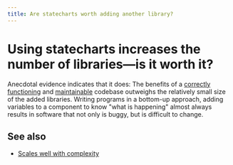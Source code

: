 ```yaml
---
title: Are statecharts worth adding another library?
---
```


# Using statecharts increases the number of libraries—is it worth it?

Anecdotal evidence indicates that it does: The benefits of a [correctly functioning](../benefit-low-bug-count.html) and [maintainable](../benefit-maintainability.html) codebase outweighs the relatively small size of the added libraries.  Writing programs in a bottom-up approach, adding variables to a component to know "what is happening" almost always results in software that not only is buggy, but is difficult to change.

## See also

* [Scales well with complexity](../benefit-scales-with-complexity.html)
